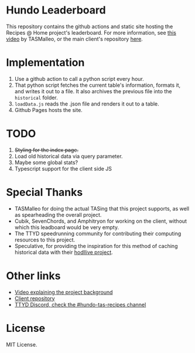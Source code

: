 # Hundo Leaderboard

This repository contains the github actions and static site hosting the Recipes @ Home project's leaderboard. For more information, see [this video](https://youtu.be/kpn30v5Y_YQ) by TASMalleo, or the main client's repository [here](https://github.com/SevenChords/CipesAtHome).

# Implementation

1. Use a github action to call a python script every hour.
2. That python script fetches the current table's information, formats it, and writes it out to a file. It also archives the previous file into the `historical` folder.
3. `loadData.js` reads the .json file and renders it out to a table. 
4. Github Pages hosts the site.

# TODO

1. ~~Styling for the index page.~~
2. Load old historical data via query parameter.
3. Maybe some global stats?
4. Typescript support for the client side JS

# Special Thanks

* TASMalleo for doing the actual TASing that this project supports, as well as spearheading the overall project.
* Cubik, SevenChords, and Amphitryon for working on the client, without which this leadboard would be very empty.
* The TTYD speedrunning community for contributing their computing resources to this project.
* Speculative, for providing the inspiration for this method of caching historical data with their [hodllive project](https://github.com/Speculative/hodllive).

# Other links

* [Video explaining the project background](https://youtu.be/kpn30v5Y_YQ)
* [Client repository](https://github.com/SevenChords/CipesAtHome)
* [TTYD Discord, check the #hundo-tas-recipes channel](https://discord.gg/YB23azC)

# License

MIT License.